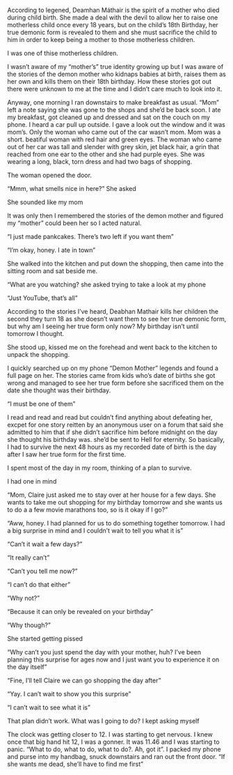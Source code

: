 According to legened, Deamhan Máthair is the spirit of a mother who died during child birth. She made a deal with the devil to allow her to raise one motherless child once every 18 years, but on the child’s 18th Birthday, her true demonic form is revealed to them and she must sacrifice the child to him in order to keep being a mother to those motherless children.

I was one of thise motherless children.

I wasn’t aware of my “mother’s” true identity growing up but I was aware of the stories of the demon mother who kidnaps babies at birth, raises them as her own and kills them on their 18th birthday. How these stories got out there were unknown to me at the time and I didn’t care much to look into it. 

Anyway, one morning I ran downstairs to make breakfast as usual. “Mom” left a note saying she was gone to the shops and she’d be back soon. I ate my breakfast, got cleaned up and dressed and sat on the couch on my phone. I heard a car pull up outside. I gave a look out the window and it was mom’s. Only the woman who came out of the car wasn’t mom. Mom was a short. beatiful woman with red hair and green eyes. The woman who came out of her car was tall and slender with grey skin, jet black hair, a grin that reached from one ear to the other and she had purple eyes. She was wearing a long, black, torn dress and had two bags of shopping. 

The woman opened the door.

“Mmm, what smells nice in here?” She asked

She sounded like my mom

It was only then I remembered the stories of the demon mother and figured my “mother” could been her so I acted natural.

“I just made pankcakes. There’s two left if you want them”

“I’m okay, honey. I ate in town”

She walked into the kitchen and put down the shopping, then came into the sitting room and sat beside me.

“What are you watching? she asked trying to take a look at my phone

“Just YouTube, that’s all”

According to the stories I’ve heard, Deabhan Mathair kills her children the second they turn 18 as she doesn’t want them to see her true demonic form, but why am I seeing her true form only now? My birthday isn’t until tomorrow I thought. 

She stood up, kissed me on the forehead and went back to the kitchen to unpack the shopping. 

I quickly searched up on my phone “Demon Mother” legends and found a full page on her. The stories came from kids who’s date of births she got wrong and managed to see her true form before she sacrificed them on the date she thought was their birthday. 

“I must be one of them”

I read and read and read but couldn’t find anything about defeating her, excpet for one story reitten by an anonymous user on a forum that said she admitted to him that if she didn’t sacrifice him before midnight on the day she thought his birthday was. she’d be sent to Hell for eternity. So basically, I had to survive the next 48 hours as my recorded date of birth is the day after I saw her true form for the first time. 

I spent most of the day in my room, thinking of a plan to survive. 

I had one in mind

“Mom, Claire just asked me to stay over at her house for a few days. She wants to take me out shopping for my birthday tomorrow and she wants us to do a a few movie marathons too, so is it okay if I go?”

“Aww, honey. I had planned for us to do something together tomorrow. I had a big surprise in mind and I couldn’t wait to tell you what it is”

“Can’t it wait a few days?”

“It really can’t”

“Can’t you tell me now?”

“I can’t do that either”

“Why not?”

“Because it can only be revealed on your birthday”

“Why though?”

She started getting pissed

“Why can’t you just spend the day with your mother, huh? I’ve been planning this surprise for ages now and I just want you to experience it on the day itself”

“Fine, I’ll tell Claire we can go shopping the day after”

“Yay. I can’t wait to show you this surprise”

“I can’t wait to see what it is”

That plan didn’t work. What was I going to do? I kept asking myself

The clock was getting closer to 12. I was starting to get nervous. I knew once that big hand hit 12, I was a gonner. It was 11.46 and I was starting to panic. “What to do, what to do, what to do?. Ah, got it”. I packed my phone and purse into my handbag, snuck downstairs and ran out the front door. “If she
wants me dead, she’ll have to find me first”